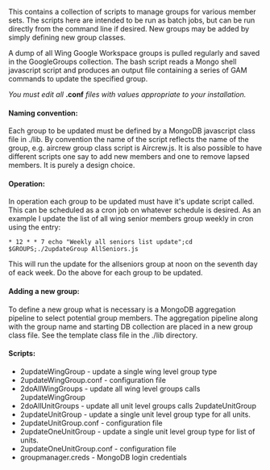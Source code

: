 This contains a collection of scripts to manage groups for various
member sets.  The scripts here are intended to be run as batch jobs,
but can be run directly from the command line if desired.  New groups
may be added by simply defining new group classes.

A dump of all Wing Google Workspace groups is pulled regularly and
saved in the GoogleGroups collection.  The bash script reads a Mongo
shell javascript script and produces an output file containing a
series of GAM commands to update the specified group.

*You must edit all* **.conf** *files with values appropriate to your installation.*


#### Naming convention:

Each group to be updated must be defined by a  MongoDB
javascript class file in ./lib.  By convention the name of the
script reflects the name of the group, e.g. aircrew group
class script is Aircrew.js.  It is also possible to have different
scripts one say to add new members and one to remove lapsed members.
It is purely a design choice.

#### Operation:
In operation each group to be updated must have it's update script
called. This can be scheduled as a cron job on whatever schedule is
desired.  As an example I update the list of all wing senior members
group weekly in cron using the entry:

`* 12 * * 7 echo "Weekly all seniors list update";cd $GROUPS;./2updateGroup AllSeniors.js`

This will run the update for the allseniors group at noon on the
seventh day of eack week. Do the above for each group to be updated.

#### Adding a new group:
To define a new group what is necessary is a MongoDB aggregation
pipeline to select potential group members. The aggregation pipeline
along with the group name and starting DB collection are placed in a
new group class file.  See the template class file in the ./lib directory.

#### Scripts:
* 2updateWingGroup - update a single wing level group type
* 2updateWingGroup.conf - configuration file
* 2doAllWingGroups -  update all wing level groups calls 2updateWingGroup
* 2doAllUnitGroups - update all unit level groups calls 2updateUnitGroup
* 2updateUnitGroup - update a single unit level group type for all units.
* 2updateUnitGroup.conf - configuration file
* 2updateOneUnitGroup - update a single unit level group type for list of units.
* 2updateOneUnitGroup.conf - configuration file
* groupmanager.creds - MongoDB login credentials


